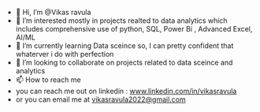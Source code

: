 - 👋 Hi, I’m @Vikas ravula
- 👀 I’m interested mostly in projects realted to data analytics which includes comprehensive use of python, SQL, Power Bi , Advanced Excel, AI/ML 
- 🌱 I’m currently learning Data sceince so, I can pretty confident that whaterver i do with perfection 
- 💞️ I’m looking to collaborate on projects related to data sceince and analytics 
- 📫 How to reach me
- you can reach me out on linkedin  : www.linkedin.com/in/vikasravula
- or you can email me at vikasravula2022@gmail.com



<!---
Vikasravula/Vikasravula is a ✨ special ✨ repository because its `README.md` (this file) appears on your GitHub profile.
You can click the Preview link to take a look at your changes.
--->

